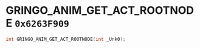 # GRINGO_ANIM_GET_ACT_ROOTNODE `0x6263F909`

```cpp
int GRINGO_ANIM_GET_ACT_ROOTNODE(int _Unk0);
```